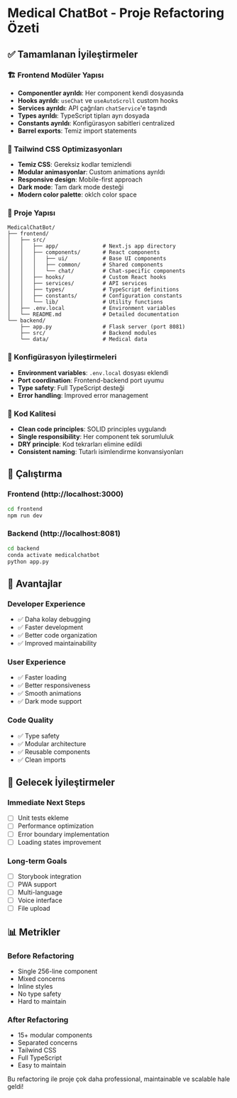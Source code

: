 # Medical ChatBot - Proje Refactoring Özeti

## ✅ Tamamlanan İyileştirmeler

### 🏗️ Frontend Modüler Yapısı
- **Componentler ayrıldı**: Her component kendi dosyasında
- **Hooks ayrıldı**: `useChat` ve `useAutoScroll` custom hooks
- **Services ayrıldı**: API çağrıları `chatService`'e taşındı
- **Types ayrıldı**: TypeScript tipları ayrı dosyada
- **Constants ayrıldı**: Konfigürasyon sabitleri centralized
- **Barrel exports**: Temiz import statements

### 🎨 Tailwind CSS Optimizasyonları
- **Temiz CSS**: Gereksiz kodlar temizlendi
- **Modular animasyonlar**: Custom animations ayrıldı
- **Responsive design**: Mobile-first approach
- **Dark mode**: Tam dark mode desteği
- **Modern color palette**: oklch color space

### 📱 Proje Yapısı
```
MedicalChatBot/
├── frontend/
│   ├── src/
│   │   ├── app/              # Next.js app directory
│   │   ├── components/       # React components
│   │   │   ├── ui/           # Base UI components
│   │   │   ├── common/       # Shared components
│   │   │   └── chat/         # Chat-specific components
│   │   ├── hooks/            # Custom React hooks
│   │   ├── services/         # API services
│   │   ├── types/            # TypeScript definitions
│   │   ├── constants/        # Configuration constants
│   │   └── lib/              # Utility functions
│   ├── .env.local            # Environment variables
│   └── README.md             # Detailed documentation
└── backend/
    ├── app.py                # Flask server (port 8081)
    ├── src/                  # Backend modules
    └── data/                 # Medical data
```

### 🔧 Konfigürasyon İyileştirmeleri
- **Environment variables**: `.env.local` dosyası eklendi
- **Port coordination**: Frontend-backend port uyumu
- **Type safety**: Full TypeScript desteği
- **Error handling**: Improved error management

### 📝 Kod Kalitesi
- **Clean code principles**: SOLID principles uygulandı
- **Single responsibility**: Her component tek sorumluluk
- **DRY principle**: Kod tekrarları elimine edildi
- **Consistent naming**: Tutarlı isimlendirme konvansiyonları

## 🚀 Çalıştırma

### Frontend (http://localhost:3000)
```bash
cd frontend
npm run dev
```

### Backend (http://localhost:8081)
```bash
cd backend
conda activate medicalchatbot
python app.py
```

## 🎯 Avantajlar

### Developer Experience
- ✅ Daha kolay debugging
- ✅ Faster development
- ✅ Better code organization
- ✅ Improved maintainability

### User Experience
- ✅ Faster loading
- ✅ Better responsiveness
- ✅ Smooth animations
- ✅ Dark mode support

### Code Quality
- ✅ Type safety
- ✅ Modular architecture
- ✅ Reusable components
- ✅ Clean imports

## 🔮 Gelecek İyileştirmeler

### Immediate Next Steps
- [ ] Unit tests ekleme
- [ ] Performance optimization
- [ ] Error boundary implementation
- [ ] Loading states improvement

### Long-term Goals
- [ ] Storybook integration
- [ ] PWA support
- [ ] Multi-language
- [ ] Voice interface
- [ ] File upload

## 📊 Metrikler

### Before Refactoring
- Single 256-line component
- Mixed concerns
- Inline styles
- No type safety
- Hard to maintain

### After Refactoring
- 15+ modular components
- Separated concerns
- Tailwind CSS
- Full TypeScript
- Easy to maintain

Bu refactoring ile proje çok daha professional, maintainable ve scalable hale geldi!
